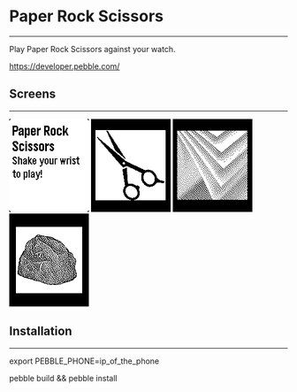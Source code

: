 
# Paper Rock Scissors
------------------------------------------------------------------------------

 Play Paper Rock Scissors against your watch.
 
 https://developer.pebble.com/
 

## Screens
------------------------------------------------------------------------------
![ScreenShot](screen-1.jpg) ![ScreenShot](screen-2.jpg) ![ScreenShot](screen-3.jpg) ![ScreenShot](screen-4.jpg)

## Installation
------------------------------------------------------------------------------

 export PEBBLE_PHONE=ip_of_the_phone

 pebble build && pebble install
